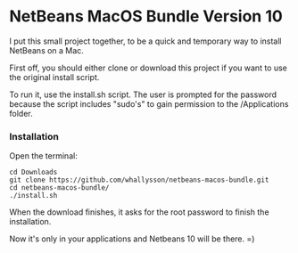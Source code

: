 # NetBeans MacOS Bundle Version 10
I put this small project together, to be a quick and temporary way to install NetBeans on a Mac.

First off, you should either clone or download this project if you want to use the original install script.

To run it, use the install.sh script. The user is prompted for the password because the script includes "sudo's" to gain permission to the /Applications folder.

### Installation
Open the terminal:
````
cd Downloads
git clone https://github.com/whallysson/netbeans-macos-bundle.git
cd netbeans-macos-bundle/
./install.sh
````

When the download finishes, it asks for the root password to finish the installation.

Now it's only in your applications and Netbeans 10 will be there. =)
